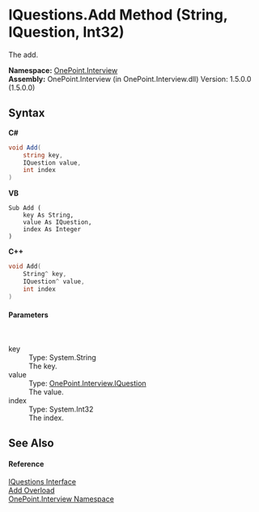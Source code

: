 # IQuestions.Add Method (String, IQuestion, Int32)
 

The add.

**Namespace:**&nbsp;<a href="N_OnePoint_Interview">OnePoint.Interview</a><br />**Assembly:**&nbsp;OnePoint.Interview (in OnePoint.Interview.dll) Version: 1.5.0.0 (1.5.0.0)

## Syntax

**C#**<br />
``` C#
void Add(
	string key,
	IQuestion value,
	int index
)
```

**VB**<br />
``` VB
Sub Add ( 
	key As String,
	value As IQuestion,
	index As Integer
)
```

**C++**<br />
``` C++
void Add(
	String^ key, 
	IQuestion^ value, 
	int index
)
```


#### Parameters
&nbsp;<dl><dt>key</dt><dd>Type: System.String<br />The key.</dd><dt>value</dt><dd>Type: <a href="T_OnePoint_Interview_IQuestion">OnePoint.Interview.IQuestion</a><br />The value.</dd><dt>index</dt><dd>Type: System.Int32<br />The index.</dd></dl>

## See Also


#### Reference
<a href="T_OnePoint_Interview_IQuestions">IQuestions Interface</a><br /><a href="Overload_OnePoint_Interview_IQuestions_Add">Add Overload</a><br /><a href="N_OnePoint_Interview">OnePoint.Interview Namespace</a><br />